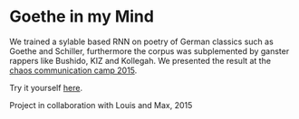 # Goethe in my Mind

We trained a sylable based RNN on poetry of German classics such as Goethe and Schiller, furthermore the corpus was subplemented by ganster rappers like Bushido, KIZ and Kollegah.
We presented the result at the [chaos communication camp 2015](https://media.ccc.de/v/camp2015-6787-goethe_in_my_mind).  

Try it yourself [here](http://karenullrich.info/gedichte).

Project in collaboration with Louis and Max, 2015
